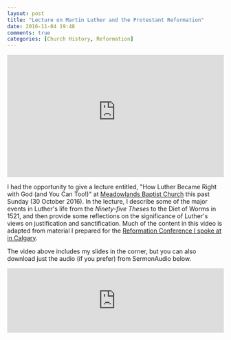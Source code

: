 ```yaml
---
layout: post
title: "Lecture on Martin Luther and the Protestant Reformation"
date: 2016-11-04 19:48
comments: true
categories: [Church History, Reformation]
---
```


<!-- Youtube -->
<style>.embed-container { position: relative; padding-bottom: 56.25%; height: 0; overflow: hidden; max-width: 100%; } .embed-container iframe, .embed-container object, .embed-container embed { position: absolute; top: 0; left: 0; width: 100%; height: 100%; }</style><div class='embed-container'><iframe src='https://www.youtube-nocookie.com/embed/3wQv6hM6ywQ?rel=0' frameborder='0' allowfullscreen></iframe></div>

I had the opportunity to give a lecture entitled, "How Luther Became Right with God (and You Can Too!)" at [Meadowlands Baptist Church](http://www.meadowlandsbaptist.com/) this past Sunday (30 October 2016). In the lecture, I describe some of the major events in Luther's life from the *Ninety-five Theses* to the Diet of Worms in 1521, and then provide some reflections on the significance of Luther's views on justification and sanctification. Much of the content in this video is adapted from material I prepared for the [Reformation Conference I spoke at in Calgary](http://duncanjohnson.ca/blog/2016/10/08/reformation-conference-in-calgary/).

The video above includes my slides in the corner, but you can also download just the audio (if you prefer) from SermonAudio below. 

<!-- SermonAudio -->
<iframe style="min-width: 225px;" width="100%" height="150" frameborder="0" src="https://www.sermonaudio.com/saplayer/player_embed.asp?SID=1030162124543&theme=light"></iframe>
